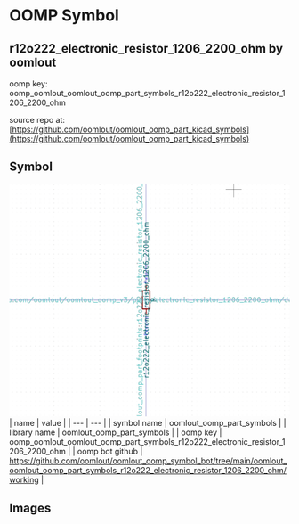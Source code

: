 # OOMP Symbol  
## r12o222_electronic_resistor_1206_2200_ohm  by oomlout  
  
oomp key: oomp_oomlout_oomlout_oomp_part_symbols_r12o222_electronic_resistor_1206_2200_ohm  
  
source repo at: [https://github.com/oomlout/oomlout_oomp_part_kicad_symbols](https://github.com/oomlout/oomlout_oomp_part_kicad_symbols)  
## Symbol  
  
[![working.png](working_600.png)](working.png)  
| name | value | 
| --- | --- | 
| symbol name | oomlout_oomp_part_symbols | 
| library name | oomlout_oomp_part_symbols | 
| oomp key | oomp_oomlout_oomlout_oomp_part_symbols_r12o222_electronic_resistor_1206_2200_ohm | 
| oomp bot github | https://github.com/oomlout/oomlout_oomp_symbol_bot/tree/main/oomlout_oomlout_oomp_part_symbols_r12o222_electronic_resistor_1206_2200_ohm/working | 
## Images  
